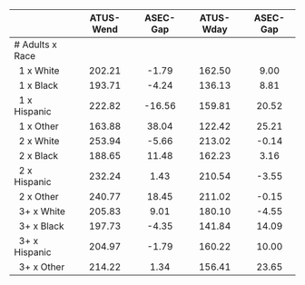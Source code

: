 
|                      |    ATUS-Wend |     ASEC-Gap |    ATUS-Wday |     ASEC-Gap |
| -------------------- | :----------: | :----------: | :----------: | :----------: |
| # Adults x Race      |              |              |              |              |
| &nbsp;&nbsp;1 x White |       202.21 |        -1.79 |       162.50 |         9.00 |
| &nbsp;&nbsp;1 x Black |       193.71 |        -4.24 |       136.13 |         8.81 |
| &nbsp;&nbsp;1 x Hispanic |       222.82 |       -16.56 |       159.81 |        20.52 |
| &nbsp;&nbsp;1 x Other |       163.88 |        38.04 |       122.42 |        25.21 |
| &nbsp;&nbsp;2 x White |       253.94 |        -5.66 |       213.02 |        -0.14 |
| &nbsp;&nbsp;2 x Black |       188.65 |        11.48 |       162.23 |         3.16 |
| &nbsp;&nbsp;2 x Hispanic |       232.24 |         1.43 |       210.54 |        -3.55 |
| &nbsp;&nbsp;2 x Other |       240.77 |        18.45 |       211.02 |        -0.15 |
| &nbsp;&nbsp;3+ x White |       205.83 |         9.01 |       180.10 |        -4.55 |
| &nbsp;&nbsp;3+ x Black |       197.73 |        -4.35 |       141.84 |        14.09 |
| &nbsp;&nbsp;3+ x Hispanic |       204.97 |        -1.79 |       160.22 |        10.00 |
| &nbsp;&nbsp;3+ x Other |       214.22 |         1.34 |       156.41 |        23.65 |

